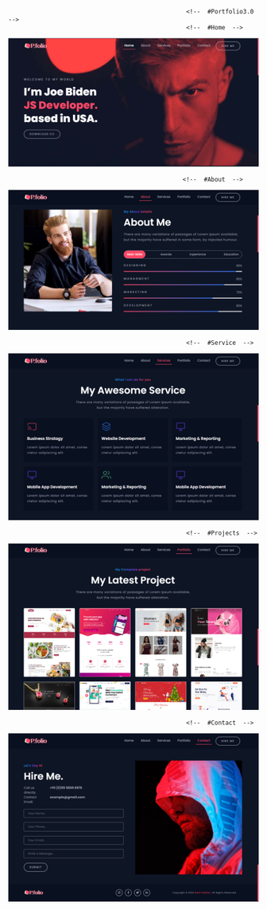                                                      <!--  #Portfolio3.0  -->
                                                      <!--  #Home  -->

                                                      
<img src="https://raw.githubusercontent.com/Alikhanjan99/Portfolio3.0/main/Screen%20shorts/%23home.png">



<br>
           
                                                     
                                                     
                                                     <!--  #About  -->


     
<img src="https://raw.githubusercontent.com/Alikhanjan99/Portfolio3.0/main/Screen%20shorts/%23about.png">




<br>



                                                      <!--  #Service  -->
<img src="https://raw.githubusercontent.com/Alikhanjan99/Portfolio3.0/main/Screen%20shorts/%23service.png">




<br>



                                                      <!--  #Projects  -->
<img src="https://raw.githubusercontent.com/Alikhanjan99/Portfolio3.0/main/Screen%20shorts/%23projects.png">




<br>




                                                      <!--  #Contact  -->
<img src="https://raw.githubusercontent.com/Alikhanjan99/Portfolio3.0/main/Screen%20shorts/%23contact.png">
